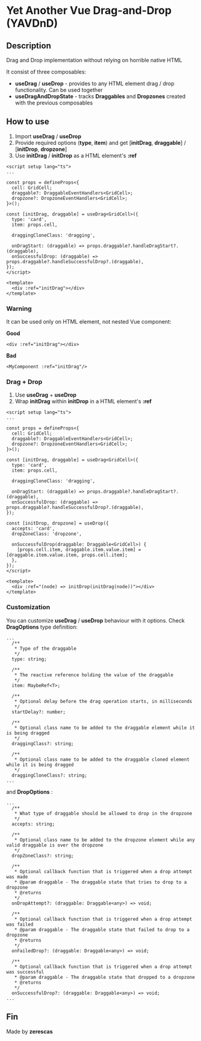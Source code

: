 # Yet Another Vue Drag-and-Drop (YAVDnD) 

## Description
Drag and Drop implementation without relying on horrible native HTML

It consist of three composables:
  - **useDrag** / **useDrop** - provides to any HTML element drag / drop functionality. Can be used together
  - **useDragAndDropState** - tracks **Draggables** and **Dropzones** created with the previous composables 

## How to use

  1. Import **useDrag** / **useDrop** 
  2. Provide required options (**type**, **item**) and get [**initDrag**, **draggable**] / [**initDrop**, **dropzone**] 
  3. Use **initDrag** / **initDrop** as a HTML element's **:ref**

```
<script setup lang="ts">
...

const props = defineProps<{
  cell: GridCell;
  draggable?: DraggableEventHandlers<GridCell>;
  dropzone?: DropzoneEventHandlers<GridCell>;
}>();

const [initDrag, draggable] = useDrag<GridCell>({
  type: 'card',
  item: props.cell,

  draggingCloneClass: 'dragging',

  onDragStart: (draggable) => props.draggable?.handleDragStart?.(draggable),
  onSuccessfulDrop: (draggable) => props.draggable?.handleSuccessfulDrop?.(draggable),
});
</script>

<template>
  <div :ref="initDrag"></div>
</template>
```

### Warning
It can be used only on HTML element, not nested Vue component:

**Good**
```
<div :ref="initDrag"></div>
```

**Bad**
```
<MyComponent :ref="initDrag"/>
```

### Drag + Drop

1. Use **useDrag** + **useDrop**
2. Wrap **initDrag** within **initDrop** in a HTML element's **:ref**

```
<script setup lang="ts">
...

const props = defineProps<{
  cell: GridCell;
  draggable?: DraggableEventHandlers<GridCell>;
  dropzone?: DropzoneEventHandlers<GridCell>;
}>();

const [initDrag, draggable] = useDrag<GridCell>({
  type: 'card',
  item: props.cell,

  draggingCloneClass: 'dragging',

  onDragStart: (draggable) => props.draggable?.handleDragStart?.(draggable),
  onSuccessfulDrop: (draggable) => props.draggable?.handleSuccessfulDrop?.(draggable),
});

const [initDrop, dropzone] = useDrop({
  accepts: 'card',
  dropZoneClass: 'dropzone',

  onSuccessfulDrop(draggable: Draggable<GridCell>) {
    [props.cell.item, draggable.item.value.item] = [draggable.item.value.item, props.cell.item];
  },
});
</script>

<template>
  <div :ref="(node) => initDrop(initDrag(node))"></div>
</template>
```

### Customization

You can customize **useDrag** / **useDrop**  behaviour with it options. 
Check **DragOptions** type definition: 
```
...
  /**
   * Type of the draggable
   */
  type: string;

  /**
   * The reactive reference holding the value of the draggable
   */
  item: MaybeRef<T>;

  /**
   * Optional delay before the drag operation starts, in milliseconds
   */
  startDelay?: number;

  /**
   * Optional class name to be added to the draggable element while it is being dragged
   */
  draggingClass?: string;

  /**
   * Optional class name to be added to the draggable cloned element while it is being dragged
   */
  draggingCloneClass?: string;
...
```

and **DropOptions** :
```
...
  /**
   * What type of draggable should be allowed to drop in the dropzone
   */
  accepts: string;

  /**
   * Optional class name to be added to the dropzone element while any valid draggable is over the dropzone
   */
  dropZoneClass?: string;

  /**
   * Optional callback function that is triggered when a drop attempt was made
   * @param draggable - The draggable state that tries to drop to a dropzone
   * @returns
   */
  onDropAttempt?: (draggable: Draggable<any>) => void;

  /**
   * Optional callback function that is triggered when a drop attempt was failed
   * @param draggable - The draggable state that failed to drop to a dropzone
   * @returns
   */
  onFailedDrop?: (draggable: Draggable<any>) => void;

  /**
   * Optional callback function that is triggered when a drop attempt was successful
   * @param draggable - The draggable state that dropped to a dropzone
   * @returns
   */
  onSuccessfulDrop?: (draggable: Draggable<any>) => void;
...
```

## Fin

Made by **zerescas**